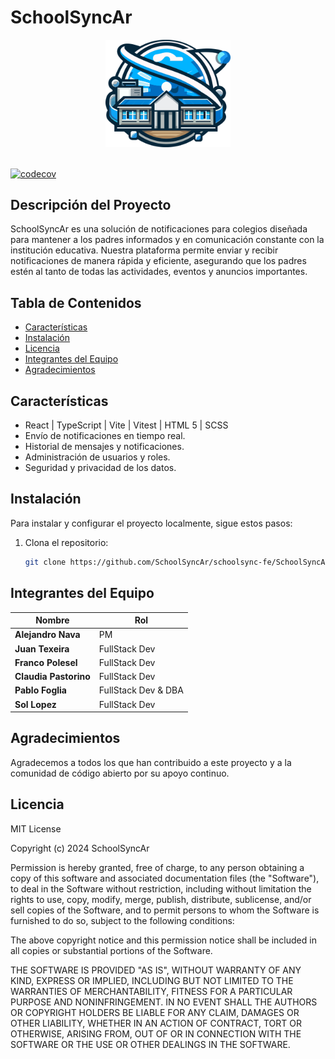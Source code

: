 # **School**SyncAr

<div style="text-align: center;">
  <img src="public/images/logo.svg" alt="SchoolSyncAr Logo" width="200"/>
  <br/>
  <br/>
</div>

[![codecov](https://codecov.io/gh/SchoolSyncAr/schoolsync-fe/branch/main/graph/badge.svg?token=R4MGY3ZLBF)](https://codecov.io/gh/SchoolSyncAr/schoolsync-fe)

## Descripción del Proyecto

SchoolSyncAr es una solución de notificaciones para colegios diseñada para mantener a los padres informados y en comunicación constante con la institución educativa. Nuestra plataforma permite enviar y recibir notificaciones de manera rápida y eficiente, asegurando que los padres estén al tanto de todas las actividades, eventos y anuncios importantes.

## Tabla de Contenidos

- [Características](#características)
- [Instalación](#instalación)
- [Licencia](#licencia)
- [Integrantes del Equipo](#integrantes-del-equipo)
- [Agradecimientos](#agradecimientos)

## Características
- React | TypeScript | Vite | Vitest | HTML 5 | SCSS
- Envío de notificaciones en tiempo real.
- Historial de mensajes y notificaciones.
- Administración de usuarios y roles.
- Seguridad y privacidad de los datos.

## Instalación

Para instalar y configurar el proyecto localmente, sigue estos pasos:

1. Clona el repositorio:
   ```bash
   git clone https://github.com/SchoolSyncAr/schoolsync-fe/SchoolSyncAr.git

## Integrantes del Equipo

| Nombre              | Rol              |
|---------------------|------------------|
| **Alejandro Nava**  | PM               |
| **Juan Texeira**    | FullStack Dev    |
| **Franco Polesel**  | FullStack Dev    |
| **Claudia Pastorino**| FullStack Dev   |
| **Pablo Foglia**    | FullStack Dev & DBA |
| **Sol Lopez**       | FullStack Dev    |

## Agradecimientos
Agradecemos a todos los que han contribuido a este proyecto y a la comunidad de código abierto por su apoyo continuo.

## Licencia

MIT License

Copyright (c) 2024 SchoolSyncAr

Permission is hereby granted, free of charge, to any person obtaining a copy
of this software and associated documentation files (the "Software"), to deal
in the Software without restriction, including without limitation the rights
to use, copy, modify, merge, publish, distribute, sublicense, and/or sell
copies of the Software, and to permit persons to whom the Software is
furnished to do so, subject to the following conditions:

The above copyright notice and this permission notice shall be included in all
copies or substantial portions of the Software.

THE SOFTWARE IS PROVIDED "AS IS", WITHOUT WARRANTY OF ANY KIND, EXPRESS OR
IMPLIED, INCLUDING BUT NOT LIMITED TO THE WARRANTIES OF MERCHANTABILITY,
FITNESS FOR A PARTICULAR PURPOSE AND NONINFRINGEMENT. IN NO EVENT SHALL THE
AUTHORS OR COPYRIGHT HOLDERS BE LIABLE FOR ANY CLAIM, DAMAGES OR OTHER
LIABILITY, WHETHER IN AN ACTION OF CONTRACT, TORT OR OTHERWISE, ARISING FROM,
OUT OF OR IN CONNECTION WITH THE SOFTWARE OR THE USE OR OTHER DEALINGS IN THE
SOFTWARE.
